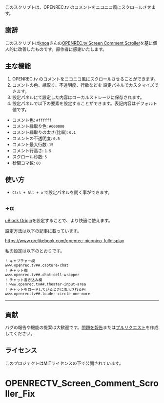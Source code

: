 このスクリプトは、OPENREC.tv のコメントをニコニコ風にスクロールさせます。

## 謝辞

このスクリプトは[knoa](https://greasyfork.org/ja/users/78927-knoa)さんの[OPENREC.tv Screen Comment Scroller](https://greasyfork.org/ja/scripts/36697-openrec-tv-screen-comment-scroller)を基に個人的に改善したものです。原作者に感謝いたします。

## 主な機能

1. OPENREC.tv のコメントをニコニコ風にスクロールさせることができます。
2. コメントの色、縁取り、不透明度、行数などを 設定パネルでカスタマイズできます。
3. 設定パネルにて設定した内容はローカルストレージに保存されます。
4. 設定パネルで以下の要素を設定することができます。表記内容はデフォルト値です。

- コメント色: `#ffffff`
- コメント縁取り色: `#000000`
- コメント縁取りの太さ(比率): `0.1`
- コメントの不透明度: `0.5`
- コメント最大行数: `15`
- コメント行高さ: `1.5`
- スクロール秒数: `5`
- 秒間コマ数: `60`

## 使い方

- `Ctrl + Alt + o` で設定パネルを開く事ができます。

## +α

[uBlock Origin](https://chromewebstore.google.com/detail/ublock-origin/cjpalhdlnbpafiamejdnhcphjbkeiagm?hl=ja)を設定することで、より快適に使えます。

設定方法は以下の記事に載っています。

https://www.orelikebook.com/openrec-niconico-fulldisplay

私の設定は以下のとおりです。

```
! キャプチャー欄
www.openrec.tv##.capture-chat
! チャット欄
www.openrec.tv##.chat-cell-wrapper
! チャット書き込み欄
! www.openrec.tv##.theater-input-area
! チャットをロードしているときに表示される円
www.openrec.tv##.loader-circle-one-more
```

---

## 貢献

バグの報告や機能の提案は大歓迎です。[問題を報告](https://github.com/yossy17/OPENRECTV_Screen_Comment_Scroller_Fix/issues)または[プルリクエスト](https://github.com/yossy17/OPENRECTV_Screen_Comment_Scroller_Fix/pulls)を作成してください。

## ライセンス

このプロジェクトはMITライセンスの下で公開されています。
# OPENRECTV_Screen_Comment_Scroller_Fix
